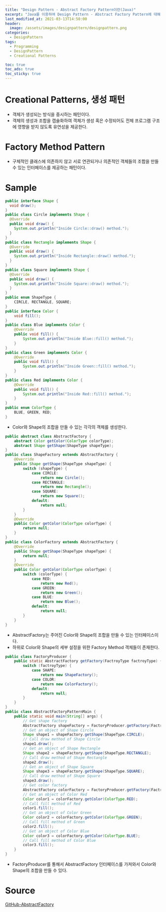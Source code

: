 ```yaml
---
title: "Design Pattern - Abstract Factory Pattern이란(Java)"
excerpt: "Java를 이용하여 Design Pattern - Abstract Factory Pattern에 대해 설명합니다."
last_modified_at: 2021-03-13T14:50:00
header:
  image: /assets/images/designpattern/designpattern.png
categories:
  - DesignPattern
tags:
  - Programming
  - DesignPattern
  - Creational Patterns

toc: true
toc_ads: true
toc_sticky: true
---
```

# Creational Patterns, 생성 패턴
- 객체가 생성되는 방식을 중시하는 패턴이다.
- 객체의 생성과 조합을 캡슐화하여 객체가 생성 혹은 수정되어도 전체 프로그램 구조에 영향을 받지 않도록 유연성을 제공한다.

# Factory Method Pattern
- 구체적인 클래스에 의존하지 않고 서로 연관되거나 의존적인 객체들의 조합을 만들 수 있는 인터페이스를 제공하는 패턴이다.

# Sample
```java
public interface Shape {
  void draw();
}
public class Circle implements Shape {
  @Override
  public void draw() {
    System.out.println("Inside Circle::draw() method.");
  }
}
public class Rectangle implements Shape {
  @Override
  public void draw() {
    System.out.println("Inside Rectangle::draw() method.");
  }
}
public class Square implements Shape {
  @Override
  public void draw() {
    System.out.println("Inside Square::draw() method.");
  }
}
public enum ShapeType {
	CIRCLE, RECTANGLE, SQUARE;
}
public interface Color {
	void fill();
}
public class Blue implements Color {
	@Override
	public void fill() {
		System.out.println("Inside Blue::fill() method.");
	}
}
public class Green implements Color {
	@Override
	public void fill() {
		System.out.println("Inside Green::fill() method.");
	}
}
public class Red implements Color {
	@Override
	public void fill() {
		System.out.println("Inside Red::fill() method.");
	}
}
public enum ColorType {
	BLUE, GREEN, RED;
}
```

- Color와 Shape의 조합을 만들 수 있는 각각의 객체를 생성한다.

```java
public abstract class AbstractFactory {
	abstract Color getColor(ColorType colorType);
	abstract Shape getShape(ShapeType shapeType);
}
public class ShapeFactory extends AbstractFactory {
	@Override
	public Shape getShape(ShapeType shapeType) {
		switch (shapeType) {
			case CIRCLE:
				return new Circle();
			case RECTANGLE:
				return new Rectangle();
			case SQUARE:
				return new Square();
			default:
				return null;
		}
	}
	@Override
	public Color getColor(ColorType colorType) {
		return null;
	}
}
public class ColorFactory extends AbstractFactory {
	@Override
	public Shape getShape(ShapeType shapeType) {
		return null;
	}
	@Override
	public Color getColor(ColorType colorType) {
		switch (colorType) {
			case RED:
				return new Red();
			case GREEN:
				return new Green();
			case BLUE:
				return new Blue();
			default:
				return null;
		}
	}
}
```

- AbstractFactory는 주어진 Color와 Shape의 조합을 만들 수 있는 인터페이스이다.
- 하위로 Color와 Shape의 세부 설정을 위한 Factory Method 객체들이 존재한다.

```java
public class FactoryProducer {
	public static AbstractFactory getFactory(FactroyType factroyType) {
		switch (factroyType) {
			case SHAPE:
				return new ShapeFactory();
			case COLOR:
				return new ColorFactory();
			default:
				return null;
		}
	}
}
public class AbstractFactoryPatternMain {
	public static void main(String[] args) {
		// Get shape factory
		AbstractFactory shapeFactory = FactoryProducer.getFactory(FactroyType.SHAPE);
		// Get an object of Shape Circle
		Shape shape1 = shapeFactory.getShape(ShapeType.CIRCLE);
		// Call draw method of Shape Circle
		shape1.draw();
		// Get an object of Shape Rectangle
		Shape shape2 = shapeFactory.getShape(ShapeType.RECTANGLE);
		// Call draw method of Shape Rectangle
		shape2.draw();
		// Get an object of Shape Square
		Shape shape3 = shapeFactory.getShape(ShapeType.SQUARE);
		// Call draw method of Shape Square
		shape3.draw();
		// Get color factory
		AbstractFactory colorFactory = FactoryProducer.getFactory(FactroyType.COLOR);
		// Get an object of Color Red
		Color color1 = colorFactory.getColor(ColorType.RED);
		// Call fill method of Red
		color1.fill();
		// Get an object of Color Green
		Color color2 = colorFactory.getColor(ColorType.GREEN);
		// Call fill method of Green
		color2.fill();
		// Get an object of Color Blue
		Color color3 = colorFactory.getColor(ColorType.BLUE);
		// Call fill method of Color Blue
		color3.fill();
	}
}
```

- FactoryProducer를 통해서 AbstractFactory 인터페이스를 가져와서 Color와 Shape의 조합을 만들 수 있다.

# Source
[GitHub-AbstractFactory](https://github.com/GracefulSoul/Sample/tree/master/src/main/java/gracefulsoul/designpattern/creational/abstractfactory)